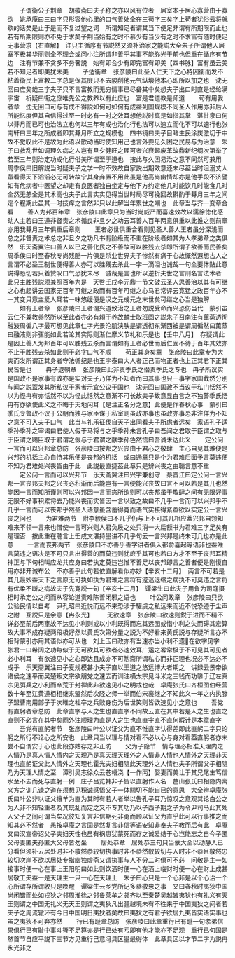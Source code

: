 <!-- { "loadSidebar": true } -->
　　子谓衞公子荆章　胡敬斋曰夫子称之亦以风有位者　居室本于居心寡营由于寡欲　姚承庵曰三曰字只形容他心里的口气善处全在三苟字三矣字上苟者犹俗云将就歇的话矣是止于是而不复过望之词　所谓知足者谓其当下便足非谓有所期限而止也若有所期限则亦不免于求矣子荆当始有之时不慕少有当少有之时不求富有随时便足无事营求【右直解】　注只主循序有节説然又须补治家之能説大全朱子所谓他人居室不极其华丽则全不理会或问小注所谓非善乎其事不能弥光于前也但重在循序有节边　注有节兼不贪多不务奢説　始有即合少有即完富有即美【四书脉】富有虽云美若不知足者即美犹未美
　　子适衞章　张彦陵曰此圣人仁天下之心特因衞而发不粘着衞民上富教二字总是保其庻只不去朘削他元气纵壊他本心即所以加之也　沈无回曰庻矣哉三字夫子只不言富教而无穷情事已尽备其中矣想夫子出口时直是经纶满宇宙　析疑曰衞之庻唯先公之教养以有此庻也　富是君道教是师道
　　苟有用我者章　沈无回曰可与有成不得説如何可如何有成葢列国规模不同圣人作用亦非后人所能忆度但其自信得过至一时必有一时之效耳想他説时真是如指其掌　湛甘泉曰何以朞月而已可也治法立也何以三年有成也治化行也法可以速立而化不可以速行也张南轩曰三年之所成者即其朞月所立之规模也　四书镜曰夫子目睹生民涂炭激切于中故不觉叹此不是故为此语以歆动当时使知用己也言外要见久困之民易与为治意　朱子曰救乱世如调理久病之人岂有旦夕健旺之理可者兴衰起废革故鼎新纪纲次第举了若至三年则治定功成化行俗美所谓至于道也　按此与久困易治之意不同然可兼用　周季侯曰旧解説当时疑夫子之学一时不效故自家説出期效意还未尽葢当时沮溺丈人軰看得天下滔滔必无可转故宁其身弃置不用此虽是他高尚幽情却亦是他手段不济譬如有危病者中医望之却走有良医者独自坐定与他下方约定他几时能饮几时能食几时全然无恙全是其术高也夫子此言实实见得当世时局尽可挽回故斟酌于朞月三年之间定个程期此虽其一时技痒之言然非只以此解当年累世之嘲也　此章当与齐一变章合看
　　善人为邦百年章　张彦陵曰此章只为当时尚威严而喜速效故以濡徐徳化感动人主若曰王道非督责之术循良非旦夕之功云耳善人百年两意俱重以此推之则前章亦用我朞月三年俱重后章则
　　王者必世俱重合看则见圣人善人王者虽分深浅而总之非督责之术总之非旦夕之功凡书有阶级而不重在阶级者如其为人孝弟章之类俱然　乐天斋翼注曰善人以已之善化民之不善故可以胜残去杀即所谓子欲善而民善矣　周季侯曰时至春秋专尚残酷一片俱是杀业世界夫子惨然有痛于心故慨然遐想古人之言谓不必圣王制世便得善人亦可以胜残去杀此一字一滴泪也诚哉一句全要体贴此意説得恳切若只着赞叹口气恐犹未尽　诚哉是言也所以逆折夫世之言刑名言法术者　此只主胜残説须兼照百年为是　天啓壬戌李元鼎一节文破云圣人思善治以其有可继之心也起讲云国家无百年可继之政而有百年可继之心马君常评云寛猛之政百年亦不一其变只意主爱人耳若一味悠缓便是汉之元成元之末世矣可继之心当是独解
　　如有王者章　张彦陵曰王者谓兴道致治之王者勿説受命而兴恐伤当代　蒙引虽云仁不兼教养然所以至此者亦必有頼于养故麟士取班固之説朱子召南注有薫蒸透彻融液周徧八字最可想见此章仁字光景沦肌浃肤是谓透彻东渐西被是谓周徧然曰薫蒸曰融液则非骤能如此若论其实际则渐仁摩义节礼和乐是也【壬申八月】　存疑谓此是因上善人为邦百年可以胜残去杀而言谓如有王者必世而后仁固不待于百年其效亦不止于胜残去杀如此则于必字口气不顺
　　苟正其身矣章　张彦陵曰此章专为大夫而发所谓正其身者守法循纪是也王宇泰曰大人者正己而物正者也上正其君下正其民皆是也
　　冉子退朝章　张彦陵曰此非责季氏之僣责季氏之专也　冉子所议实是国政不是家事有政亦是实对夫子乃佯为不知者而曰其事也只一事字家国截然分别与闻之説葢发其所私议于家者示宜公议于国也　沈无回曰国政不当议于私门恬然不以为怪冉有亦恬然不以为怪此恬然之意渐不可长故夫子故意显白言之不独警季氏悟冉有亦欲使此义之不晦于天地闲耳【是注正名分之意】此便是作春秋心事　蒙引曰季氏专鲁政不议于公朝而独与家臣谋于私室则虽政亦事也虽政亦事恐非注佯为不知之意不可入夫子口气　此当与礼乐征伐自天子出同看夫子所虑者远矣　家语孔子适季孙季孙之宰谒曰君使人假于马将与之乎季孙未言孔子曰吾闻之君取于臣谓之取与于臣谓之赐臣取于君谓之假与于君谓之献季孙色然悟曰吾诚未达此义
　　定公问一言而可以兴邦章总防　张彦陵曰按邦之兴丧由于君心之敬肆　主心自见其难便是兴邦的机括主心自恃其乐便是丧邦的机括　或曰通章只是个为君难后面予言莫违便不知为君难处兴丧皆由于此　此説最直捷葢此章只是辨兴丧之由聴言意不重
　　定公问一言而可以兴邦节　乐天斋翼注曰兴字兼创守　蔡晋江曰定公问一言兴邦一言丧邦夫邦之兴丧必积渐而后能岂有一言便能兴丧故曰言不可以若是其几也然能因一言而知所谨则可以兴邦因一言而恣所欲则可以丧邦虽于敬肆之间有无限好事无限不好事积累将去乃能兴丧而实皆因一言以致之故曰不几乎一言而可以兴邦乎不几乎一言而可以丧邦乎然圣人语意虽含蓄得寛而语气实接得紧葢欲以实定公一言兴丧之问也
　　为君难两节　附李毅侯曰不几乎仍与上不可其几相应葢兴邦自领知难来不领一言来也借使一言可兴则人君负扆之处只消一大扁额书为君难三字足矣有是理否　按此重在聴言上壬戌文湛持墨讲不几乎句云一言兴邦是终未可几也亦是此意
　　一言而丧邦两节　张彦陵曰不亦善乎善字讲者俱入都俞喜起等语非也葢唯言莫违之语决是不可只言出得善的而莫违则犹庻乎其可也若曰方才不至于丧邦耳精神正与下句相叫应龙共应身曰若执定莫违岂惟不善足以丧邦即言之善者便是刚愎自用亦非开诚布公　不亦善乎此句若依直解看似亦妙【辛亥十二月】　两言不可若是其几最妙葢天下之言原无可执如执为君难之言将有逡巡退缩之病执不可莫违之言将有优柔不断之病故夫子先寛説一句【辛亥十二月】　谭梁生曰此夫子用鲁为司寇摄相时承定公之问而从容论道责难陈善闭邪之语也
　　叶公问政章　张彦陵曰只欲公验民情以自考　尹孔昭曰近悦而远不来恐涉于驩虞之私远来而近不悦恐迹于尘声之附　互説只是余意【冉永光】
　　无欲速章　张彦陵曰欲速则鋭于进而不精不详必至前后两壅故不达见小利则或以小利既得而忘其远图或惜小利之失而碍其宏算故大事不成存疑两段极好然以黄氏次第分量之説为不好看来黄氏説与存疑所言亦不相背蒙引亦用其语似亦可从也　刘上玉曰政亦有当速亦当小利不遗在欲字见字　张君一曰希阔之功每似于无可欲其可欲者必速效耳广运之畧常极于不可见其可见者必小利耳　有欲速见小之心即达且成亦不可勉斋所谓私心而非正理也况必不达必不成乎　乐天斋翼注曰子夏规模甚小夫子直以王道之悠远博大者期之　讲録云景帝欲诸侯之速平而吴楚叛文宗欲朋党之速去而训注横太宗见斗米之三钱而功隳于辽左真宗见弭兵之小利而卒荒于封禅此非欲速见小之明戒也哉　卓庵张氏曰齐桓图伯经营数十年至江黄道栢相继来盟然后次陉之师一举而伯宋襄继之不知此义一年之内执滕子盟曹南用鄫子于次睢之社卒之兵败身伤为后世笑则皆欲速见小之意也
　　吾党有直躬者章总防　此章直字与人之生也直直字不同故云直在其中若是人之生也直之直则不必言在其中矣圈外注顺理为直是人之生也直直字直不直何暇计是本章直字
　　吾党有直躬者节　张彦陵曰叶公以证父为直不惟直字认得差即此直躬二字只论躬之所行不论心之所安也　此章只当以理与情对看不必以心与身对看葢直躬者亦未尝不自谓安于心也此段亦姑存之非正防
　　父为子隐节　情与理必相准天理内之人情乃是真人情人情内之天理乃是真天理天理外之人情非人情也人情外之天理非天理也直躬证父此人情外之天理也霍光夫妇相隐此天理外之人情也夫子所谓父子相隐乃为天理人情之至　谭引吴志徐众云苍梧浇【一作丙】娶妻而美让于其兄尾生笃信水至不去而死与直躬一例　庄子吕览韩非子皆以直躬作人名　芑山张氏曰相隐内寓义方之训几谏之道在须想见积诚感悟父子一体闗切不能自已的意思　大全辨卓庵张氏曰叶公非以证父攘羊为直为其时有若人者举以告孔子耳乃惊叹之意观其论白公之为人非不知轻重者及其既乱而定之又不专其功乃以子西子期之子为令尹司马此其处人父子之间可谓当矣况彼知复言非信期死非勇而顾以证父为直乎此可以行事推之而知其必不然者　愚按卓庵之言固是然复言非信等语安知非奉夫子教而后有此　卓庵又曰汉宣帝诏父子夫妇天性也虽有祸患犹蒙死而存之诚爱结于心岂能忘之自今子匿父母妻匿夫孙匿大父母皆勿坐
　　居处恭章　居处恭三句只当依大全以动静人已分看但须补云居处时非不敬然恭较切执事时非不恭然敬较切与人时非不恭且敬然忠较切次崖不欲以居处专指幽独虚斋又谓执事与人不分二时俱可不必　问敬是主一如接事时便一心在事上王阳明曰如此则饮酒时便一心在酒上临财时便一心在财上成甚居敬工夫葢一是天理主一只一心在天理上　朱子曰心只是一个心非是以个心治一个心所谓存所谓收只是唤醒　谭梁生云乡党所记多恭敬忠之事　又曰春秋时夷狄中国尚闲错而处如戎狄之邻周淮徐之邻鲁莱牟之邻齐以至秦楚吴越皆夷狄也有礼义有天王则谓之中国无礼义无天王则谓之夷狄凡出疆越境未有不徃来于中国夷狄之间者若夫子之周流辙环有今日中国明日夷狄者矣故曰夷狄之有君子欲居九夷皆实语实事也虽之夷狄不可弃亦然
　　行已有耻章总防　张彦陵曰此章重行已有耻一句孝弟信果俱行已有耻中事斗筲不足算亦是行已处有亏即有他才能亦不足观　重行已句固是然首节自应平説下三节方见重行己意冯具区墨最得体　此章具区以才节二字为説冉永光非之
